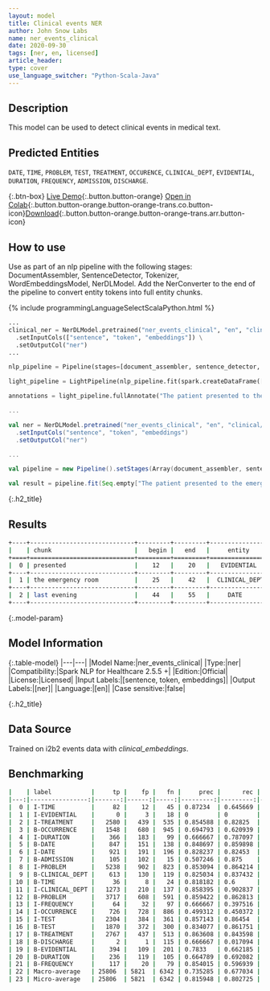 ```yaml
---
layout: model
title: Clinical events NER
author: John Snow Labs
name: ner_events_clinical
date: 2020-09-30
tags: [ner, en, licensed]
article_header:
type: cover
use_language_switcher: "Python-Scala-Java"
---
```


## Description
This model can be used to detect clinical events in medical text.

## Predicted Entities
`DATE`, `TIME`, `PROBLEM`, `TEST`, `TREATMENT`, `OCCURENCE`, `CLINICAL_DEPT`, `EVIDENTIAL`, `DURATION`, `FREQUENCY`, `ADMISSION`, `DISCHARGE`.

{:.btn-box}
[Live Demo](https://demo.johnsnowlabs.com/healthcare/NER_EVENTS_CLINICAL/){:.button.button-orange}
[Open in Colab](https://colab.research.google.com/github/JohnSnowLabs/spark-nlp-workshop/blob/master/tutorials/streamlit_notebooks/healthcare/NER_EVENTS_CLINICAL.ipynb){:.button.button-orange.button-orange-trans.co.button-icon}[Download](https://s3.amazonaws.com/auxdata.johnsnowlabs.com/clinical/models/ner_events_clinical_en_2.5.5_2.4_1597775531760.zip){:.button.button-orange.button-orange-trans.arr.button-icon}

## How to use

Use as part of an nlp pipeline with the following stages: DocumentAssembler, SentenceDetector, Tokenizer, WordEmbeddingsModel, NerDLModel. Add the NerConverter to the end of the pipeline to convert entity tokens into full entity chunks.

<div class="tabs-box" markdown="1">

{% include programmingLanguageSelectScalaPython.html %}


```python
...
clinical_ner = NerDLModel.pretrained("ner_events_clinical", "en", "clinical/models") \
  .setInputCols(["sentence", "token", "embeddings"]) \
  .setOutputCol("ner")
...

nlp_pipeline = Pipeline(stages=[document_assembler, sentence_detector, tokenizer, word_embeddings, clinical_ner, ner_converter])

light_pipeline = LightPipeline(nlp_pipeline.fit(spark.createDataFrame([['']]).toDF("text")))

annotations = light_pipeline.fullAnnotate("The patient presented to the emergency room last evening")

```

```scala
...

val ner = NerDLModel.pretrained("ner_events_clinical", "en", "clinical/models")
  .setInputCols("sentence", "token", "embeddings") 
  .setOutputCol("ner")

...

val pipeline = new Pipeline().setStages(Array(document_assembler, sentence_detector, tokenizer, word_embeddings, ner, ner_converter))

val result = pipeline.fit(Seq.empty["The patient presented to the emergency room last evening"].toDS.toDF("text")).transform(data)

```

</div>

{:.h2_title}
## Results

```bash
+----+-----------------------------+---------+---------+-----------------+
|    | chunk                       |   begin |   end   |     entity      |
+====+=============================+=========+=========+=================+
|  0 | presented                   |    12   |    20   |   EVIDENTIAL    |
+----+-----------------------------+---------+---------+-----------------+
|  1 | the emergency room          |    25   |    42   |  CLINICAL_DEPT  |
+----+-----------------------------+---------+---------+-----------------+
|  2 | last evening                |    44   |    55   |     DATE        |
+----+-----------------------------+---------+---------+-----------------+
```
{:.model-param}
## Model Information

{:.table-model}
|---|---|
|Model Name:|ner_events_clinical|
|Type:|ner|
|Compatibility:|Spark NLP for Healthcare 2.5.5 +|
|Edition:|Official|
|License:|Licensed|
|Input Labels:|[sentence, token, embeddings]|
|Output Labels:|[ner]|
|Language:|[en]|
|Case sensitive:|false|

{:.h2_title}
## Data Source
Trained on i2b2 events data with *clinical_embeddings*.

## Benchmarking
```bash
|    | label           |     tp |    fp |   fn |     prec |      rec |        f1 |
|---:|----------------:|-------:|------:|-----:|---------:|---------:|----------:|
|  0 | I-TIME          |     82 |    12 |   45 | 0.87234  | 0.645669 | 0.742081  |
|  1 | I-EVIDENTIAL    |      0 |     3 |   18 | 0        | 0        | 0         |
|  2 | I-TREATMENT     |   2580 |   439 |  535 | 0.854588 | 0.82825  | 0.841213  |
|  3 | B-OCCURRENCE    |   1548 |   680 |  945 | 0.694793 | 0.620939 | 0.655793  |
|  4 | I-DURATION      |    366 |   183 |   99 | 0.666667 | 0.787097 | 0.721893  |
|  5 | B-DATE          |    847 |   151 |  138 | 0.848697 | 0.859898 | 0.854261  |
|  6 | I-DATE          |    921 |   191 |  196 | 0.828237 | 0.82453  | 0.82638   |
|  7 | B-ADMISSION     |    105 |   102 |   15 | 0.507246 | 0.875    | 0.642202  |
|  8 | I-PROBLEM       |   5238 |   902 |  823 | 0.853094 | 0.864214 | 0.858618  |
|  9 | B-CLINICAL_DEPT |    613 |   130 |  119 | 0.825034 | 0.837432 | 0.831187  |
| 10 | B-TIME          |     36 |     8 |   24 | 0.818182 | 0.6      | 0.692308  |
| 11 | I-CLINICAL_DEPT |   1273 |   210 |  137 | 0.858395 | 0.902837 | 0.880055  |
| 12 | B-PROBLEM       |   3717 |   608 |  591 | 0.859422 | 0.862813 | 0.861114  |
| 13 | I-FREQUENCY     |     64 |    32 |   97 | 0.666667 | 0.397516 | 0.498054  |
| 14 | I-OCCURRENCE    |    726 |   728 |  886 | 0.499312 | 0.450372 | 0.473581  |
| 15 | I-TEST          |   2304 |   384 |  361 | 0.857143 | 0.86454  | 0.860826  |
| 16 | B-TEST          |   1870 |   372 |  300 | 0.834077 | 0.861751 | 0.847688  |
| 17 | B-TREATMENT     |   2767 |   437 |  513 | 0.863608 | 0.843598 | 0.853485  |
| 18 | B-DISCHARGE     |      2 |     1 |  115 | 0.666667 | 0.017094 | 0.0333333 |
| 19 | B-EVIDENTIAL    |    394 |   109 |  201 | 0.7833   | 0.662185 | 0.717669  |
| 20 | B-DURATION      |    236 |   119 |  105 | 0.664789 | 0.692082 | 0.678161  |
| 21 | B-FREQUENCY     |    117 |    20 |   79 | 0.854015 | 0.596939 | 0.702703  |
| 22 | Macro-average   | 25806  | 5821  | 6342 | 0.735285 | 0.677034 | 0.704959  |
| 23 | Micro-average   | 25806  | 5821  | 6342 | 0.815948 | 0.802725 | 0.809283  |
```